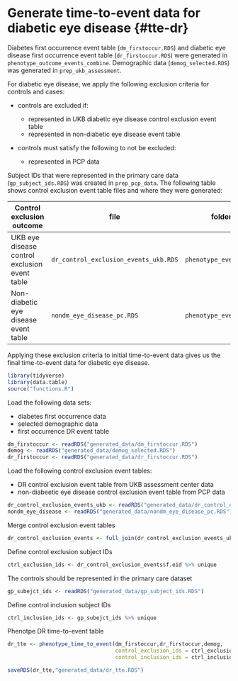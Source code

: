# Generate time-to-event data for diabetic eye disease {#tte-dr}

Diabetes first occurrence event table (`dm_firstoccur.RDS`) and diabetic eye disease first occurrence event table (`dr_firstoccur.RDS`) were generated in `phenotype_outcome_events_combine`. Demographic data (`demog_selected.RDS`) was generated in `prep_ukb_assessment`.

For diabetic eye disease, we apply the following exclusion criteria for controls and cases:

- controls are excluded if:
  - represented in UKB diabetic eye disease control exclusion event table 
  - represented in non-diabetic eye disease event table

- controls must satisfy the following to not be excluded:
  - represented in PCP data
  
Subject IDs that were represented in the primary care data (`gp_subject_ids.RDS`) was created in `prep_pcp_data`. The following table shows control exclusion event table files and where they were generated:

|Control exclusion outcome|file|folder|
|------------|---|---|
|UKB eye disease control exclusion event table|`dr_control_exclusion_events_ukb.RDS`|`phenotype_events_ukb`|
|Non-diabetic eye disease event table|`nondm_eye_disease_pc.RDS`|`phenotype_events_pcp`|

Applying these exclusion criteria to initial time-to-event data gives us the final time-to-event data for diabetic eye disease. 




```r
library(tidyverse)
library(data.table)
source("functions.R")
```

Load the following data sets:

- diabetes first occurrence data
- selected demographic data
- first occurrence DR event table


```r
dm_firstoccur <- readRDS("generated_data/dm_firstoccur.RDS")
demog <- readRDS("generated_data/demog_selected.RDS")
dr_firstoccur <- readRDS("generated_data/dr_firstoccur.RDS")
```

Load the following control exclusion event tables:

- DR control exclusion event table from UKB assessment center data
- non-diabeetic eye disease control exclusion event table from PCP data


```r
dr_control_exclusion_events_ukb <- readRDS("generated_data/dr_control_exclusion_events_ukb.RDS")
nondm_eye_disease <- readRDS("generated_data/nondm_eye_disease_pc.RDS")
```

Merge control exclusion event tables

```r
dr_control_exclusion_events <- full_join(dr_control_exclusion_events_ukb,nondm_eye_disease,by=c("f.eid","event_dt"))
```

Define control exclusion subject IDs

```r
ctrl_exclusion_ids <- dr_control_exclusion_events$f.eid %>% unique
```

The controls should be represented in the primary care dataset

```r
gp_subejct_ids <- readRDS("generated_data/gp_subject_ids.RDS")
```

Define control inclusion subject IDs

```r
ctrl_inclusion_ids <- gp_subejct_ids %>% unique
```

Phenotpe DR time-to-event table

```r
dr_tte <- phenotype_time_to_event(dm_firstoccur,dr_firstoccur,demog,
                                  control_exclusion_ids = ctrl_exclusion_ids,
                                  control_inclusion_ids = ctrl_inclusion_ids)
```


```r
saveRDS(dr_tte,"generated_data/dr_tte.RDS")
```





